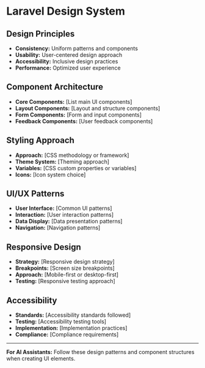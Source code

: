 # Laravel Design System

## Design Principles

- **Consistency:** Uniform patterns and components
- **Usability:** User-centered design approach
- **Accessibility:** Inclusive design practices
- **Performance:** Optimized user experience

## Component Architecture

- **Core Components:** [List main UI components]
- **Layout Components:** [Layout and structure components]
- **Form Components:** [Form and input components]
- **Feedback Components:** [User feedback components]

## Styling Approach

- **Approach:** [CSS methodology or framework]
- **Theme System:** [Theming approach]
- **Variables:** [CSS custom properties or variables]
- **Icons:** [Icon system choice]

## UI/UX Patterns

- **User Interface:** [Common UI patterns]
- **Interaction:** [User interaction patterns]
- **Data Display:** [Data presentation patterns]
- **Navigation:** [Navigation patterns]

## Responsive Design

- **Strategy:** [Responsive design strategy]
- **Breakpoints:** [Screen size breakpoints]
- **Approach:** [Mobile-first or desktop-first]
- **Testing:** [Responsive testing approach]

## Accessibility

- **Standards:** [Accessibility standards followed]
- **Testing:** [Accessibility testing tools]
- **Implementation:** [Implementation practices]
- **Compliance:** [Compliance requirements]

---

**For AI Assistants:** Follow these design patterns and component structures when creating UI elements.
